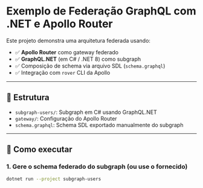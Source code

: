 # Exemplo de Federação GraphQL com .NET e Apollo Router

Este projeto demonstra uma arquitetura federada usando:

- ✅ **Apollo Router** como gateway federado
- ✅ **GraphQL.NET** (em C# / .NET 8) como subgraph
- ✅ Composição de schema via arquivo SDL (`schema.graphql`)
- ✅ Integração com `rover` CLI da Apollo

---

## 🧱 Estrutura

- `subgraph-users/`: Subgraph em C# usando GraphQL.NET
- `gateway/`: Configuração do Apollo Router
- `schema.graphql`: Schema SDL exportado manualmente do subgraph

---

## 🚀 Como executar

### 1. Gere o schema federado do subgraph (ou use o fornecido)
```bash
dotnet run --project subgraph-users
